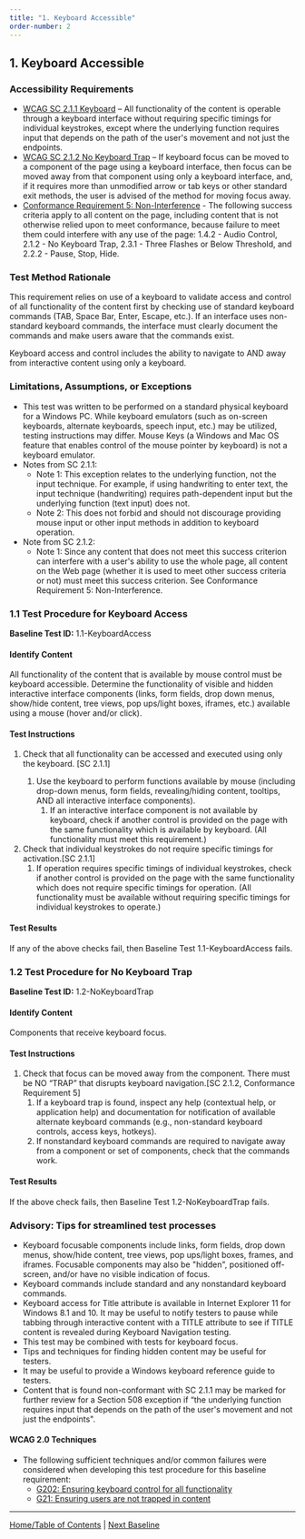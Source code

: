 ```yaml
---
title: "1. Keyboard Accessible"
order-number: 2
---
```

## 1. Keyboard Accessible

### Accessibility Requirements
-   [WCAG SC 2.1.1 Keyboard](https://www.w3.org/TR/UNDERSTANDING-WCAG20/keyboard-operation-keyboard-operable.html) – All functionality of the content is operable through a keyboard interface without requiring specific timings for individual keystrokes, except where the underlying function requires input that depends on the path of the user's movement and not just the endpoints.
-   [WCAG SC 2.1.2 No Keyboard Trap](https://www.w3.org/TR/UNDERSTANDING-WCAG20/keyboard-operation-trapping.html) – If keyboard focus can be moved to a component of the page using a keyboard interface, then focus can be moved away from that component using only a keyboard interface, and, if it requires more than unmodified arrow or tab keys or other standard exit methods, the user is advised of the method for moving focus away.
-   [Conformance Requirement 5: Non-Interference](https://www.w3.org/TR/WCAG20/#cc5) - The following success criteria apply to all content on the page, including content that is not otherwise relied upon to meet conformance, because failure to meet them could interfere with any use of the page: 1.4.2 - Audio Control, 2.1.2 - No Keyboard Trap, 2.3.1 - Three Flashes or Below Threshold, and 2.2.2 - Pause, Stop, Hide.

### Test Method Rationale
This requirement relies on use of a keyboard to validate access and control of all functionality of the content first by checking use of standard keyboard commands (TAB, Space Bar, Enter, Escape, etc.). If an interface uses non-standard keyboard commands, the interface must clearly document the commands and make users aware that the commands exist.

Keyboard access and control includes the ability to navigate to AND away from interactive content using only a keyboard.

### Limitations, Assumptions, or Exceptions

-   This test was written to be performed on a standard physical keyboard for a Windows PC. While keyboard emulators (such as on-screen keyboards, alternate keyboards, speech input, etc.) may be utilized, testing instructions may differ. Mouse Keys (a Windows and Mac OS feature that enables control of the mouse pointer by keyboard) is not a keyboard emulator.
-   Notes from SC 2.1.1:
    -   Note 1: This exception relates to the underlying function, not the input technique. For example, if using handwriting to enter text, the input technique (handwriting) requires path-dependent input but the underlying function (text input) does not.
    -   Note 2: This does not forbid and should not discourage providing mouse input or other input methods in addition to keyboard operation.
-   Note from SC 2.1.2:
    -   Note 1: Since any content that does not meet this success criterion can interfere with a user's ability to use the whole page, all content on the Web page (whether it is used to meet other success criteria or not) must meet this success criterion. See Conformance Requirement 5: Non-Interference.

### 1.1 Test Procedure for Keyboard Access

**Baseline Test ID:** 1.1-KeyboardAccess
#### Identify Content
<p id="IC">All functionality of the content that is available by mouse control must be keyboard accessible. Determine the functionality of visible and hidden interactive interface components (links, form fields, drop down menus, show/hide content, tree views, pop ups/light boxes, iframes, etc.) available using a mouse (hover and/or click).</p>

#### Test Instructions
<ol id="1TI">
<li id="1TI-1">Check that all functionality can be accessed and executed using only the keyboard. [SC 2.1.1]</li>
    <ol>
        <li id="1TI-1i">Use the keyboard to perform functions available by mouse (including drop-down menus, form fields, revealing/hiding content, tooltips, AND all interactive interface components).
            <ol>
                <li id="1TI-1ia">If an interactive interface component is not available by keyboard, check if another control is provided on the page with the same functionality which is available by keyboard. (All functionality must meet this requirement.)</li>
            </ol></li>
    </ol>
<li id="1TI-2">Check that individual keystrokes do not require specific timings for activation.[SC 2.1.1]
    <ol>
        <li id="1TI-2i">If operation requires specific timings of individual keystrokes, check if another control is provided on the page with the same functionality which does not require specific timings for operation. (All functionality must be available without requiring specific timings for individual keystrokes to operate.)</li>
    </ol></li>
</ol>

#### Test Results
<p id="1TR">If any of the above checks fail, then Baseline Test 1.1-KeyboardAccess fails.</p>

### 1.2 Test Procedure for No Keyboard Trap

**Baseline Test ID:** 1.2-NoKeyboardTrap
#### Identify Content
<p id="2IC">Components that receive keyboard focus.</p>

#### Test Instructions
<ol id="2TI">
<li id="2TI-1">Check that focus can be moved away from the component. There must be NO “TRAP” that disrupts keyboard navigation.[SC 2.1.2, Conformance Requirement 5]
    <ol>
        <li id="2TI-1i">If a keyboard trap is found, inspect any help (contextual help, or application help) and documentation for notification of available alternate keyboard commands (e.g., non-standard keyboard controls, access keys, hotkeys).</li>
        <li id="2TI-1ii">If nonstandard keyboard commands are required to navigate away from a component or set of components, check that the commands work.</li>
    </ol></li>
</ol>

#### Test Results
<p id="2TR">If the above check fails, then Baseline Test 1.2-NoKeyboardTrap fails.
</p>

### Advisory: Tips for streamlined test processes

-   Keyboard focusable components include links, form fields, drop down menus, show/hide content, tree views, pop ups/light boxes, frames, and iframes. Focusable components may also be "hidden", positioned off-screen, and/or have no visible indication of focus.
-   Keyboard commands include standard and any nonstandard keyboard commands.
-   Keyboard access for Title attribute is available in Internet Explorer 11 for Windows 8.1 and 10. It may be useful to notify testers to pause while tabbing through interactive content with a TITLE attribute to see if TITLE content is revealed during Keyboard Navigation testing.
-   This test may be combined with tests for keyboard focus.
-   Tips and techniques for finding hidden content may be useful for testers.
-   It may be useful to provide a Windows keyboard reference guide to testers.
-   Content that is found non-conformant with SC 2.1.1 may be marked for further review for a Section 508 exception if “the underlying function requires input that depends on the path of the user's movement and not just the endpoints".

#### WCAG 2.0 Techniques
-   The following sufficient techniques and/or common failures were considered when developing this test procedure for this baseline requirement:
    -   [G202: Ensuring keyboard control for all functionality](http://www.w3.org/TR/WCAG20-TECHS/G202.html)
    -   [G21: Ensuring users are not trapped in content](http://www.w3.org/TR/WCAG20-TECHS/G21.html)

-------------------------------------------------
[Home/Table of Contents](index.md)    |    [Next Baseline](02FocusVisible.md)
